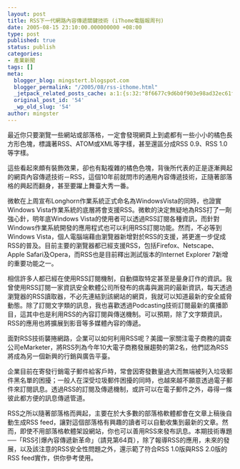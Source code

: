 ```yaml
---
layout: post
title: RSS下一代網路內容傳遞關鍵技術 (iThome電腦報周刊)
date: 2005-08-15 23:10:00.000000000 +08:00
type: post
published: true
status: publish
categories:
- 產業新聞
tags: []
meta:
  blogger_blog: mingstert.blogspot.com
  blogger_permalink: "/2005/08/rss-ithome.html"
  _jetpack_related_posts_cache: a:1:{s:32:"8f6677c9d6b0f903e98ad32ec61f8deb";a:2:{s:7:"expires";i:1454927260;s:7:"payload";a:3:{i:0;a:1:{s:2:"id";i:42;}i:1;a:1:{s:2:"id";i:509;}i:2;a:1:{s:2:"id";i:29;}}}}
  original_post_id: '54'
  _wp_old_slug: '54'
author: mingster
---
```

<p>最近你只要瀏覽一些網站或部落格，一定會發現網頁上到處都有一些小小的橘色長方形色塊，標識著RSS、ATOM或XML等字樣，甚至還區分成RSS 0.9、RSS 1.0等字樣。</p>
<p>這些看起來頗有裝飾效果，卻也有點複雜的橘色色塊，背後所代表的正是逐漸興起的網頁內容傳遞技術－RSS，這個10年前就問市的通用內容傳遞技術，正隨著部落格的興起而翻身，甚至要躍上舞臺大秀一番。</p>
<p>微軟在上周宣布Longhorn作業系統正式命名為WindowsVista的同時，也證實Windows Vista作業系統的底層將會支援RSS。微軟的決定無疑地為RSS打了一劑強心針，明年底Windows Vista的使用者可以透過RSS訂閱各種資訊，而針對Windows作業系統開發的應用程式也可以利用RSS訂閱功能。然而，不必等到Windows Vista，個人電腦端藉由瀏覽器新增對於RSS的支援，將更進一步促成RSS的普及。目前主要的瀏覽器都已經支援RSS，包括Firefox、Netscape、Apple Safari及Opera，而RSS也是目前釋出測試版本的Internet Explorer 7新增的重要功能之一。</p>
<p>相信許多人都已經在使用RSS訂閱機制，自動擷取特定甚至是量身訂作的資訊。我曾使用RSS訂閱一家資訊安全軟體公司所發布的病毒與漏洞的最新資訊，每天透過瀏覽器的RSS讀取器，不必先連結到該網站的網頁，我就可以知道最新的安全威脅動態。除了訂閱文字類的訊息，我也喜歡透過Podcasting技術訂閱最新的廣播節目，這其中也是利用RSS的內容訂閱與傳送機制。可以預期，除了文字類資訊，RSS的應用也將擴展到影音等多媒體內容的傳遞。</p>
<p>面對RSS技術襲捲網路，企業可以如何利用RSS呢？美國一家關注電子商務的調查公司eMarketer，將RSS列為今年10大電子商務發展趨勢的第2名，他們認為RSS將成為另一個新興的行銷與廣告平臺。</p>
<p>企業目前在寄發行銷電子郵件給客戶時，常會因寄發數量過大而無端被列入垃圾郵件黑名單的困擾；一般人在深受垃圾郵件困擾的同時，也越來越不願意透過電子郵件來訂閱訊息。透過RSS的訂閱及傳遞機制，或許可以在電子郵件之外，尋得一條彼此都方便的訊息傳遞管道。</p>
<p>RSS之所以隨著部落格而興起，主要在於大多數的部落格軟體都會在文章上稿後自動生成RSS feed，讓對這個部落格有興趣的讀者可以自動收集到最新的文章。然而，即使不用部落格軟體架設網站，你也可以善用RSS來發布訊息。本期技術專題──「RSS引爆內容傳遞新革命」（請見第64頁），除了報導RSS的應用，未來的發展，以及該注意的RSS安全性問題之外，還示範了符合RSS 1.0版與RSS 2.0版的RSS feed實作，供你參考使用。</p>

